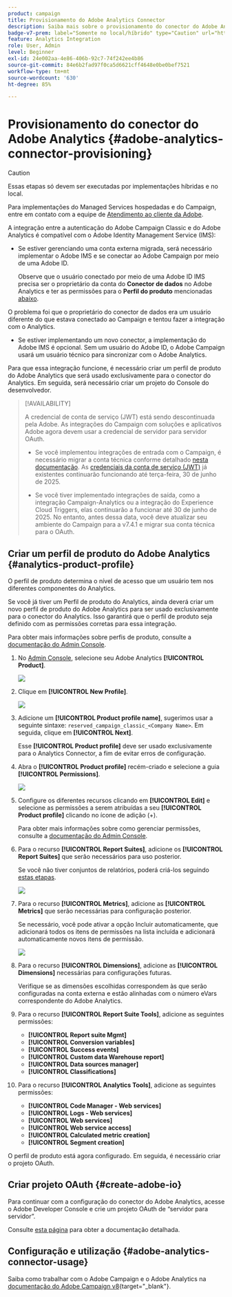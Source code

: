 ```yaml
---
product: campaign
title: Provisionamento do Adobe Analytics Connector
description: Saiba mais sobre o provisionamento do conector do Adobe Analytics
badge-v7-prem: label="Somente no local/híbrido" type="Caution" url="https://experienceleague.adobe.com/docs/campaign-classic/using/installing-campaign-classic/architecture-and-hosting-models/hosting-models-lp/hosting-models.html?lang=pt-BR" tooltip="Aplica-se somente a implantações no local e híbridas do v7"
feature: Analytics Integration
role: User, Admin
level: Beginner
exl-id: 24e002aa-4e86-406b-92c7-74f242ee4b86
source-git-commit: 84e6b2fad97f0ca5d6621cff4648e0be0bef7521
workflow-type: tm+mt
source-wordcount: '630'
ht-degree: 85%

---
```


# Provisionamento do conector do Adobe Analytics {#adobe-analytics-connector-provisioning}

>[!CAUTION]
>
> Essas etapas só devem ser executadas por implementações híbridas e no local.
>
>Para implementações do Managed Services hospedadas e do Campaign, entre em contato com a equipe de [Atendimento ao cliente da Adobe](https://helpx.adobe.com/br/enterprise/admin-guide.html/enterprise/using/support-for-experience-cloud.ug.html).

A integração entre a autenticação do Adobe Campaign Classic e do Adobe Analytics é compatível com o Adobe Identity Management Service (IMS):

* Se estiver gerenciando uma conta externa migrada, será necessário implementar o Adobe IMS e se conectar ao Adobe Campaign por meio de uma Adobe ID.

  Observe que o usuário conectado por meio de uma Adobe ID IMS precisa ser o proprietário da conta do **Conector de dados** no Adobe Analytics e ter as permissões para o **Perfil do produto** mencionadas [abaixo](#analytics-product-profile).

O problema foi que o proprietário do conector de dados era um usuário diferente do que estava conectado ao Campaign e tentou fazer a integração com o Analytics.

* Se estiver implementando um novo conector, a implementação do Adobe IMS é opcional. Sem um usuário do Adobe ID, o Adobe Campaign usará um usuário técnico para sincronizar com o Adobe Analytics.

Para que essa integração funcione, é necessário criar um perfil de produto do Adobe Analytics que será usado exclusivamente para o conector do Analytics. Em seguida, será necessário criar um projeto do Console do desenvolvedor.

>[!AVAILABILITY]
>
> A credencial de conta de serviço (JWT) está sendo descontinuada pela Adobe. As integrações do Campaign com soluções e aplicativos Adobe agora devem usar a credencial de servidor para servidor OAuth. </br>
>
> * Se você implementou integrações de entrada com o Campaign, é necessário migrar a conta técnica conforme detalhado [nesta documentação](https://developer.adobe.com/developer-console/docs/guides/authentication/ServerToServerAuthentication/migration/#_blank). As [credenciais da conta de serviço (JWT)](oauth-technical-account.md) já existentes continuarão funcionando até terça-feira, 30 de junho de 2025.</br>
>
> * Se você tiver implementado integrações de saída, como a integração Campaign-Analytics ou a integração do Experience Cloud Triggers, elas continuarão a funcionar até 30 de junho de 2025. No entanto, antes dessa data, você deve atualizar seu ambiente do Campaign para a v7.4.1 e migrar sua conta técnica para o OAuth.

## Criar um perfil de produto do Adobe Analytics {#analytics-product-profile}

O perfil de produto determina o nível de acesso que um usuário tem nos diferentes componentes do Analytics.

Se você já tiver um Perfil de produto do Analytics, ainda deverá criar um novo perfil de produto do Adobe Analytics para ser usado exclusivamente para o conector do Analytics. Isso garantirá que o perfil de produto seja definido com as permissões corretas para essa integração.

Para obter mais informações sobre perfis de produto, consulte a [documentação do Admin Console](https://helpx.adobe.com/mt/enterprise/admin-guide.html).

1. No [Admin Console](https://adminconsole.adobe.com/), selecione seu Adobe Analytics **[!UICONTROL Product]**.

   ![](assets/do-not-localize/triggers_1.png)

1. Clique em **[!UICONTROL New Profile]**.

   ![](assets/do-not-localize/triggers_2.png)

1. Adicione um **[!UICONTROL Product profile name]**, sugerimos usar a seguinte sintaxe: `reserved_campaign_classic_<Company Name>`. Em seguida, clique em **[!UICONTROL Next]**.

   Esse **[!UICONTROL Product profile]** deve ser usado exclusivamente para o Analytics Connector, a fim de evitar erros de configuração.

1. Abra o **[!UICONTROL Product profile]** recém-criado e selecione a guia **[!UICONTROL Permissions]**.

   ![](assets/do-not-localize/triggers_3.png)

1. Configure os diferentes recursos clicando em **[!UICONTROL Edit]** e selecione as permissões a serem atribuídas a seu **[!UICONTROL Product profile]** clicando no ícone de adição (+).

   Para obter mais informações sobre como gerenciar permissões, consulte a [documentação do Admin Console](https://helpx.adobe.com/mt/enterprise/using/manage-permissions-and-roles.html).

1. Para o recurso **[!UICONTROL Report Suites]**, adicione os **[!UICONTROL Report Suites]** que serão necessários para uso posterior.

   Se você não tiver conjuntos de relatórios, poderá criá-los seguindo [estas etapas](../../integrations/using/gs-aa.md).

   ![](assets/do-not-localize/triggers_4.png)

1. Para o recurso **[!UICONTROL Metrics]**, adicione as **[!UICONTROL Metrics]** que serão necessárias para configuração posterior.

   Se necessário, você pode ativar a opção Incluir automaticamente, que adicionará todos os itens de permissões na lista incluída e adicionará automaticamente novos itens de permissão.

   ![](assets/do-not-localize/triggers_13.png)

1. Para o recurso **[!UICONTROL Dimensions]**, adicione as **[!UICONTROL Dimensions]** necessárias para configurações futuras.

   Verifique se as dimensões escolhidas correspondem às que serão configuradas na conta externa e estão alinhadas com o número eVars correspondente do Adobe Analytics.

1. Para o recurso **[!UICONTROL Report Suite Tools]**, adicione as seguintes permissões:

   * **[!UICONTROL Report suite Mgmt]**
   * **[!UICONTROL Conversion variables]**
   * **[!UICONTROL Success events]**
   * **[!UICONTROL Custom data Warehouse report]**
   * **[!UICONTROL Data sources manager]**
   * **[!UICONTROL Classifications]**

1. Para o recurso **[!UICONTROL Analytics Tools]**, adicione as seguintes permissões:

   * **[!UICONTROL Code Manager - Web services]**
   * **[!UICONTROL Logs - Web services]**
   * **[!UICONTROL Web services]**
   * **[!UICONTROL Web service access]**
   * **[!UICONTROL Calculated metric creation]**
   * **[!UICONTROL Segment creation]**

O perfil de produto está agora configurado. Em seguida, é necessário criar o projeto OAuth.

## Criar projeto OAuth {#create-adobe-io}

Para continuar com a configuração do conector do Adobe Analytics, acesse o Adobe Developer Console e crie um projeto OAuth de “servidor para servidor”.

Consulte [esta página](oauth-technical-account.md#oauth-service) para obter a documentação detalhada.

## Configuração e utilização {#adobe-analytics-connector-usage}

Saiba como trabalhar com o Adobe Campaign e o Adobe Analytics na [documentação do Adobe Campaign v8](https://experienceleague.adobe.com/en/docs/campaign/campaign-v8/connect/ac-aa){target="_blank"}.